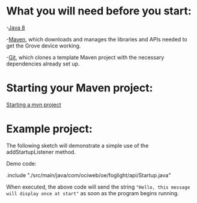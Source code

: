 # What you will need before you start:
-[Java 8](https://docs.oracle.com/javase/8/docs/technotes/guides/install/install_overview.html) 

-[Maven](https://maven.apache.org/install.html), which downloads and manages the libraries and APIs needed to get the Grove device working.

-[Git](https://git-scm.com/), which clones a template Maven project with the necessary dependencies already set up.

# Starting your Maven project: 
[Starting a mvn project](https://github.com/oci-pronghorn/FogLighter/blob/master/README.md)

# Example project:
 
The following sketch will demonstrate a simple use of the addStartupListener method.
 
Demo code: 

.include "./src/main/java/com/ociweb/oe/foglight/api/Startup.java"

When executed, the above code will send the string ```"Hello, this message will display once at start"``` as soon as the program begins running. 
